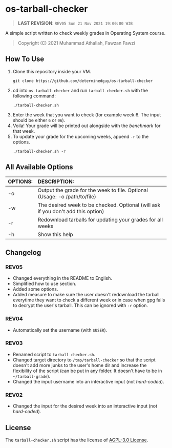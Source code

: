 # os-tarball-checker

> **LAST REVISION**: `REV05 Sun 21 Nov 2021 19:00:00 WIB`

A simple script written to check weekly grades in Operating System course.

> Copyright (C) 2021 Muhammad Athallah, Fawzan Fawzi

## How To Use

1. Clone this repository inside your VM.
    ```
    git clone https://github.com/determinedguy/os-tarball-checker
    ```
2. cd into `os-tarball-checker` and run `tarball-checker.sh` with the following command:
    ```
    ./tarball-checker.sh
    ```
3. Enter the week that you want to check (for example week 6. The input should be either `6` or `06`).
4. Voila! Your grade will be printed out alongside with the _benchmark_ for that week.
5. To update your grade for the upcoming weeks, append `-r` to the options.
    ```
    ./tarball-checker.sh -r
    ```
 
## All Available Options

| OPTIONS: | DESCRIPTION: |
|:---------|:-------------|
| -o       | Output the grade for the week to file. Optional (Usage: -o /path/to/file)          |
| -w       | The desired week to be checked. Optional (will ask if you don't add this option)   |
| -r       | Redownload tarballs for updating your grades for all weeks                         |
| -h       | Show this help                                                                     |

## Changelog

### REV05
- Changed everything in the README to English.
- Simplified how to use section.
- Added some options.
- Added measure to make sure the user doesn't redownload the tarball everytime they want to check a different week or in case when gpg fails to decrypt the user's tarball. This can be ignored with `-r` option.

### REV04
- Automatically set the username (with `$USER`).

### REV03
- Renamed script to `tarball-checker.sh`.
- Changed target directory to `/tmp/tarball-checker` so that the script doesn't add more junks to the user's home dir and increase the flexibility of the script (can be put in any folder. It doesn't have to be in `~/tarball-grade`).
- Changed the input username into an interactive input (not _hard-coded_).

### REV02
- Changed the input for the desired week into an interactive input (not _hard-coded_).

## License

The `tarball-checker.sh` script has the license of [AGPL-3.0 License](LICENSE).
